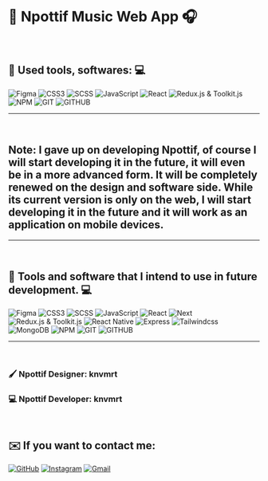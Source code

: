 <br>

# 🤗 **Npottif Music Web App** 🎧

<br>

## 🧩 **Used tools, softwares:** 💻
![Figma](https://img.shields.io/badge/figma-%23F24E1E.svg?style=for-the-badge&logo=figma&logoColor=white)
![CSS3](https://img.shields.io/badge/css-%231572B6.svg?style=for-the-badge&logo=css3&logoColor=white) 
![SCSS](https://img.shields.io/badge/SCSS-hotpink.svg?style=for-the-badge&logo=SASS&logoColor=white) 
![JavaScript](https://img.shields.io/badge/javascript-%23323330.svg?style=for-the-badge&logo=javascript&logoColor=%23F7DF1E) 
![React](https://img.shields.io/badge/react-%2320232a.svg?style=for-the-badge&logo=react&logoColor=%2361DAFB) 
![Redux.js & Toolkit.js](https://img.shields.io/badge/redux-%23764ABC.svg?style=for-the-badge&logo=redux&logoColor=%23ffffff)
![NPM](https://img.shields.io/badge/NPM-CC0910.svg?style=for-the-badge&logo=npm&logoColor=white) 
![GIT](https://img.shields.io/badge/Git-%23FF5427.svg?style=for-the-badge&logo=git&logoColor=white) 
![GITHUB](https://img.shields.io/badge/GitHub-%23081030.svg?style=for-the-badge&logo=github&logoColor=white)
<hr>

</br>

## **Note:** I gave up on developing Npottif, of course I will start developing it in the future, it will even be in a more advanced form. It will be completely renewed on the design and software side. While its current version is only on the web, I will start developing it in the future and it will work as an application on mobile devices.
<hr>
<br>

## 🧩 **Tools and software that I intend to use in future development.** 💻

![Figma](https://img.shields.io/badge/figma-%23F24E1E.svg?style=for-the-badge&logo=figma&logoColor=white)
![CSS3](https://img.shields.io/badge/css-%231572B6.svg?style=for-the-badge&logo=css3&logoColor=white) 
![SCSS](https://img.shields.io/badge/SCSS-hotpink.svg?style=for-the-badge&logo=SASS&logoColor=white) 
![JavaScript](https://img.shields.io/badge/javascript-%23323330.svg?style=for-the-badge&logo=javascript&logoColor=%23F7DF1E) 
![React](https://img.shields.io/badge/react-%2320232a.svg?style=for-the-badge&logo=react&logoColor=%2361DAFB) 
![Next](https://img.shields.io/badge/next.js-%23000000.svg?style=for-the-badge&logo=next.js&logoColor=white) 
![Redux.js & Toolkit.js](https://img.shields.io/badge/redux-%23764ABC.svg?style=for-the-badge&logo=redux&logoColor=%23ffffff) 
![React Native](https://img.shields.io/badge/react_native-%2320232a.svg?style=for-the-badge&logo=react&logoColor=%2361DAFB)
![Express](https://img.shields.io/badge/express.js-%23383838.svg?style=for-the-badge&logo=express&logoColor=white) 
![Tailwindcss](https://img.shields.io/badge/tailwindcss-%23202366.svg?style=for-the-badge&logo=tailwindcss&logoColor=white) 
![MongoDB](https://img.shields.io/badge/MongoDB-%234ea94b.svg?style=for-the-badge&logo=mongodb&logoColor=white) 
![NPM](https://img.shields.io/badge/NPM-CC0910.svg?style=for-the-badge&logo=npm&logoColor=white) 
![GIT](https://img.shields.io/badge/Git-%23FF5427.svg?style=for-the-badge&logo=git&logoColor=white) 
![GITHUB](https://img.shields.io/badge/GitHub-%23081030.svg?style=for-the-badge&logo=github&logoColor=white)

</hr>
<hr>
<br>

### 🖌️ **Npottif Designer: knvmrt**
### 💻 **Npottif Developer: knvmrt**

<br>

## ✉️ **If you want to contact me:** 
[![GitHub](https://img.shields.io/badge/GitHub-%23081030.svg?style=for-the-badge&logo=github&logoColor=white)](https://reddit.com/user/knvmrt)
[![Instagram](https://img.shields.io/badge/Instagram-%23E4405F.svg?style=for-the-badge&logo=instagram&logoColor=white)](https://instagram.com/knvmrt)
[![Gmail](https://img.shields.io/badge/Gmail-%23FFFFFF.svg?style=for-the-badge&logo=gmail&logoColor=red)](https://mail.google.com/mail/u/0/#inbox?compose=CllgCJlHnCDgLfvGMpcxzbKxxbHdvWMnxwSMzmBPztJDqSQKLwnhQbdwPJFKlZHfRjhLSqBksJB)

</br>
